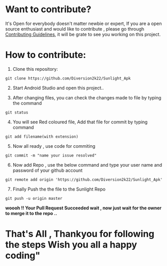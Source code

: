 # Want to contribute?
It's Open for everybody  doesn't matter newbie or expert, If you are a open source enthusiast and  would like to contribute , please go through  [Contributing Guidelines](https://github.com/Rohit-554/Sunlight_Apk/blob/master/Contributing.md), it will be grate to see you working on this project.

# How to contribute:
1. Clone this repository:
```
git clone https://github.com/Diversion2k22/Sunlight_Apk
```
2. Start Android Studio and open this project..

3. After changing files, you can check the changes made to file by typing the command
```
git status
```
4. You will see Red coloured file,  Add that  file for commit by typing command 
```
git add filename(with extension)
```
5. Now all ready , use code for commiting
```
git commit -m "name your issue resolved" 
```
6. Now add  Repo , use the below command and type your user name and password of your github account
```
git remote add origin 'https://github.com/Diversion2k22/Sunlight_Apk'
```
7. Finally Push the the file to the Sunlight Repo
```
git push -u origin master
```

<b>woooh !! Your Pull Request Succeeded wait , now just wait for the owner to merge it to the repo ..</b>


<h1>That's All , Thankyou for following the steps Wish you all a happy coding"</h1>